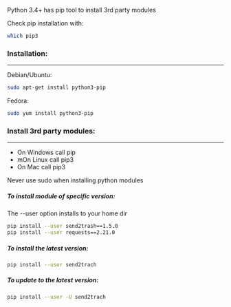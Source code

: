 Python 3.4+ has pip tool to install 3rd party modules

Check pip installation with:
```sh
which pip3
```

### Installation:
---
Debian/Ubuntu:
```sh
sudo apt-get install python3-pip
```

Fedora:
```sh
sudo yum install python3-pip
```


### Install 3rd party modules:
---
- On Windows call pip
- mOn Linux call pip3
- On Mac call pip3

Never use sudo when installing python modules

##### To install module of specific version:
The --user option installs to your home dir
```sh
pip install --user send2trash==1.5.0
pip install --user requests==2.21.0
```

##### To install the latest version:
```sh
pip install --user send2trach 
```

##### To update to the latest version:
```sh
pip install --user -U send2trach
```